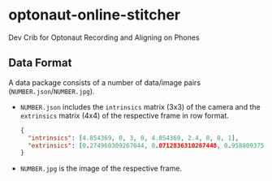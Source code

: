 # optonaut-online-stitcher
Dev Crib for Optonaut Recording and Aligning on Phones

## Data Format

A data package consists of a number of data/image pairs (`NUMBER.json`/`NUMBER.jpg`).

* `NUMBER.json` includes the `intrinsics` matrix (3x3) of the camera and the `extrinsics` matrix (4x4) of the respective frame in row format.

  ```json
  {
    "intrinsics": [4.854369, 0, 3, 0, 4.854369, 2.4, 0, 0, 1],
    "extrinsics": [0.274960309267044, 0.0712836310267448, 0.958809375762939, 0, -0.152490735054016, 0.98785811662674, -0.0297131240367889, 0, -0.949285745620728, -0.138039633631706, 0.282491862773895, 0, 0, 0, 0, 1]
  }
  ```
  
* `NUMBER.jpg` is the image of the respective frame.
